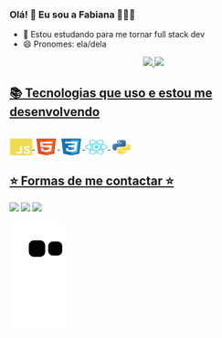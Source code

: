 ### Olá! 👋 Eu sou a Fabiana 🧚🏾‍♀️
- 🌱 Estou estudando para me tornar full stack dev
- 😄 Pronomes: ela/dela

<div align="center">
  <a href="https://github.com/fabidbastos">
  <img height="140em" src="https://github-readme-stats.vercel.app/api?username=fabidbastos&show_icons=true&theme=radical&include_all_commits=true&count_private=true"/>
  <img height="140em" src="https://github-readme-stats.vercel.app/api/top-langs/?username=fabidbastos&layout=compact&langs_count=7&theme=radical"/>
</div>
  
  ## :books: Tecnologias que uso e estou me desenvolvendo ##
 
  <div style="display: inline_block"><br>
  <img align="center" alt="Fabi-Js" height="30" width="40" src="https://raw.githubusercontent.com/devicons/devicon/master/icons/javascript/javascript-plain.svg">
  <img align="center" alt="Fabi-HTML" height="30" width="40" src="https://raw.githubusercontent.com/devicons/devicon/master/icons/html5/html5-original.svg">
  <img align="center" alt="Fabi-CSS" height="30" width="40" src="https://raw.githubusercontent.com/devicons/devicon/master/icons/css3/css3-original.svg">
   <img align="center" alt="Rafa-React" height="30" width="40" src="https://raw.githubusercontent.com/devicons/devicon/master/icons/react/react-original.svg">
  <img align="center" alt="Fabi-Python" height="30" width="40" src="https://raw.githubusercontent.com/devicons/devicon/master/icons/python/python-original.svg">
  </div>
  
  ## :star: Formas de me contactar :star: ##
  
  <div> 
  <a href="https://instagram.com/cobradefogo" target="_blank"><img src="https://img.shields.io/badge/-Instagram-%23E4405F?style=for-the-badge&logo=instagram&logoColor=white" target="_blank"></a>
  <a href = "mailto:fabidbastos@gmail.com"><img src="https://img.shields.io/badge/-Gmail-%23333?style=for-the-badge&logo=gmail&logoColor=white" target="_blank"></a>
  <a href="https://www.linkedin.com/in/fabiana-bastos-610b2616b/" target="_blank"><img src="https://img.shields.io/badge/-LinkedIn-%230077B5?style=for-the-badge&logo=linkedin&logoColor=white" target="_blank"></a> 
    
 ![Snake animation](https://github.com/fabidbastos/fabidbastos/blob/output/github-contribution-grid-snake.svg)
    
  </div>
